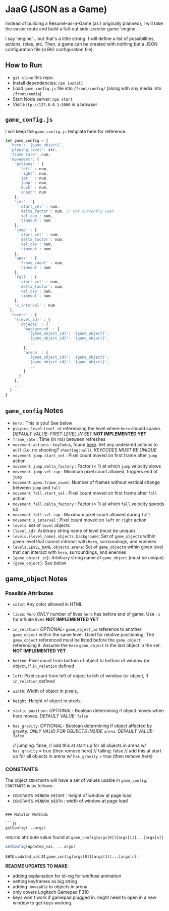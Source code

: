 # JaaG (JSON as a Game)

Instead of building a Résumé-as-a-Game (as I originally planned), I will take the easier route and build a full-out side-scroller game 'engine'. 

I say 'engine'... but that's a little strong. I will define a list of possibilities, actions, roles, etc. Then, a game can be created with nothing but a JSON configuration file (a BIG configuration file).

## How to Run

- `git clone` this repo.
- Install dependencies: `npm install`
- Load `game_config.js` file into `/front/config/` (along with any media into `/front/media`)
- Start Node server: `npm start`
- Visit `http://127.0.0.1:3000` in a browser

## `game_config.js`

I will keep the `game_config.js` template here for reference.

```js
let game_config = {
  'hero': `{game_object}`,
  'playing_level': str,
  'frame_rate': num,
  'movement': {
    'actions' : { 
      'left' : num,  
      'right': num,
      'jet'  : num,
      'jump' : num,
      'duck' : num,
      'shoot': num
    },
    'jet' : {
      'start_vel' : num,
      'delta_factor': num, // not currently used
      'vel_cap': num,
      'timeout': num
    },
    'jump' : {
      'start_vel' : num,
      'delta_factor': num,
      'vel_cap': num,
      'timeout': num
    },
    'apex' : {
      'frame_count' : num,
      'timeout': num
    }, 
    'fall' : {
      'start_vel' : num,
      'delta_factor': num,
      'vel_cap': num,
      'timeout': num
    },
    'x_interval' : num
  },
  'levels' : {
    '{level_id}' : {
      'objects' : {
        'background' : {
          '{game_object_id}': '{game_object}',
          '{game_object_id}': '{game_object}',
          ...
        },
        'arena' : {
          '{game_object_id}': '{game_object}',
          '{game_object_id}': '{game_object}',
          ...
        }
      }
    },
    ...
  }
}
```

## `game_config` Notes
- `hero` : This is you! See below
- `playing_level`:`level_id` referencing the level where `hero` should spawn. *DEFAULT VALUE: FIRST LEVEL IN SET* **NOT IMPLEMENTED YET**
- `frame_rate` :  Time (in ms) between refreshes 
- `movement.actions` : `keyCode`s, found [here](http://keycode.info/). Set any undesired actions to `null` (i.e. no shooting? `shooting:null`). *KEYCODES MUST BE UNIQUE*
- `movement.jump.start_vel` : Pixel count moved on first frame after `jump` action
- `movement.jump.delta_factory` : Factor (< 1) at which `jump` velocity slows 
- `movement.jump.vel_cap` : Minimum pixel count allowed, triggers end of `jump`
- `movement.apex.frame_count`: Number of frames without vertical change between `jump` and `fall`
- `movement.fall.start_vel` : Pixel count moved on first frame after `fall` action
- `movement.fall.delta_factory` : Factor (> 1) at which `fall` velocity speeds up
- `movement.fall.vel_cap` : Maximum pixel count allowed during `fall`
- `movement.x_interval` : Pixel count moved on `left` or `right` action
- `levels`: set of `level` objects
- `{level_id}`: Arbitrary string name of level (must be unique)
- `levels.{level_name}.objects.background`: Set of `game_object`s within given level that cannot interact with `hero`, surroundings, and enemies
- `levels.LEVEL_NAME.objects.arena`: Set of `game_object`s within given level that can interact with `hero`, surroundings, and enemies
- `{game_object_id}`: Arbitrary string name of `game_object` (must be unique)
- `{game_object}`: See below

## game_object Notes

### Possible Attributes
- `color`: Any color allowed in HTML
- `lives`: *`hero` ONLY* number of lives `hero` has before end of game. Use `-1` for infinite lives **NOT IMPLEMENTED YET**
- `in_relation`: *OPTIONAL*- `game_object_id` reference to another `game_object` within the same level. Used for relative positioning. The `game_object` referenced must be listed before the `game_object` referencing it. Assume the `hero` `game_object` is the last object in the set. **NOT IMPLEMENTED YET**
- `bottom`: Pixel count from bottom of object to bottom of window (or object, if `in_relation` defined
- `left`: Pixel count from left of object to left of window (or object, if `in_relation` defined
- `width`: Width of object in pixels,
- `height`: Height of object in pixels,
- `static_position`: *OPTIONAL*- Boolean determining if object moves when hero moves. *DEFAULT VALUE: `false`*
- `has_gravity`: *OPTIONAL*- Boolean determining if object affected by gravity. *ONLY VALID FOR OBJECTS INSIDE `arena`. DEFAULT VALUE: `false`*

  // jumping: false, // add this at start up for all objects in arena w/ `has_gravity` = true (then remove here)
  // falling: false // add this at start up for all objects in arena w/ `has_gravity` = true (then remove here)

### CONSTANTS

The object `CONSTANTS` will have a set of values usable in `game_config`. `CONSTANTS` is as follows: 

- `CONSTANTS.WINDOW_HEIGHT` : height of window at page load
- `CONSTANTS.WINDOW_WIDTH` : width of window at page load
```

### Mutator Methods

```js
getConfig(...args)
```
returns attribute value found at `game_config[args[0]][args[1]]...[args[n]]`

```js
setConfig(updated_val, ...args)
```
sets `updated_val` at `game_config[args[0]][args[1]]...[args[n]]`



**README UPDATES TO MAKE:**
- adding explaination for id-ing for win/lose animation
- setting keyframes as big string
- adding '`moveable` to objects in arena
- only covers Logitech Gamepad F310 
- keys won't work if gamepad plugged in. might need to open in a new window to get keys working.